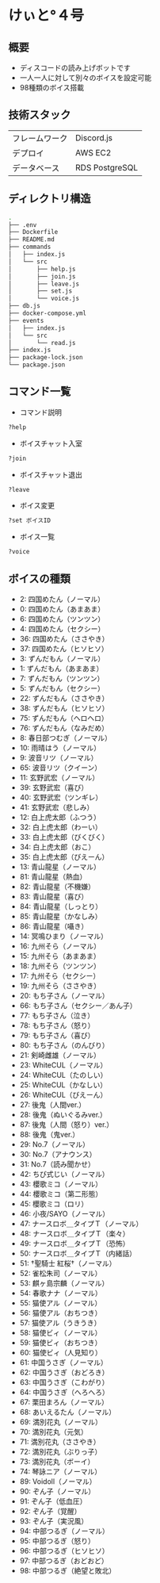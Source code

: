 # けぃと°４号

## 概要
- ディスコードの読み上げボットです
- 一人一人に対して別々のボイスを設定可能
- 98種類のボイス搭載

## 技術スタック
<table>
    <tr>
        <td>フレームワーク</td>
        <td>Discord.js</td>
    </tr>
    <tr>
        <td>デプロイ</td>
        <td>AWS EC2</td>
    </tr>
    <tr>
        <td>データベース</td>
        <td>RDS PostgreSQL</td>
    </tr>
</table>

## ディレクトリ構造
```bash
.
├── .env
├── Dockerfile
├── README.md
├── commands
│   ├── index.js
│   └── src
│       ├── help.js
│       ├── join.js
│       ├── leave.js
│       ├── set.js
│       └── voice.js
├── db.js
├── docker-compose.yml
├── events
│   ├── index.js
│   └── src
│       └── read.js
├── index.js
├── package-lock.json
└── package.json
```

## コマンド一覧
- コマンド説明
```bash
?help
```

- ボイスチャット入室
```bash
?join
```

- ボイスチャット退出
```bash
?leave
```

- ボイス変更
```bash
?set ボイスID
```

- ボイス一覧
```bash
?voice
```

## ボイスの種類
- 2: 四国めたん（ノーマル）<br />
- 0: 四国めたん（あまあま）<br />
- 6: 四国めたん（ツンツン）<br />
- 4: 四国めたん（セクシー）<br />
- 36: 四国めたん（ささやき）<br />
- 37: 四国めたん（ヒソヒソ）<br />
- 3: ずんだもん（ノーマル）<br />
- 1: ずんだもん（あまあま）<br />
- 7: ずんだもん（ツンツン）<br />
- 5: ずんだもん（セクシー）<br />
- 22: ずんだもん（ささやき）<br />
- 38: ずんだもん（ヒソヒソ）<br />
- 75: ずんだもん（ヘロヘロ）<br />
- 76: ずんだもん（なみだめ）<br />
- 8: 春日部つむぎ（ノーマル）<br />
- 10: 雨晴はう（ノーマル）<br />
- 9: 波音リツ（ノーマル）<br />
- 65: 波音リツ（クイーン）<br />
- 11: 玄野武宏（ノーマル）<br />
- 39: 玄野武宏（喜び）<br />
- 40: 玄野武宏（ツンギレ）<br />
- 41: 玄野武宏（悲しみ）<br />
- 12: 白上虎太郎（ふつう）<br />
- 32: 白上虎太郎（わーい）<br />
- 33: 白上虎太郎（びくびく）<br />
- 34: 白上虎太郎（おこ）<br />
- 35: 白上虎太郎（びえーん）<br />
- 13: 青山龍星（ノーマル）<br />
- 81: 青山龍星（熱血）<br />
- 82: 青山龍星（不機嫌）<br />
- 83: 青山龍星（喜び）<br />
- 84: 青山龍星（しっとり）<br />
- 85: 青山龍星（かなしみ）<br />
- 86: 青山龍星（囁き）<br />
- 14: 冥鳴ひまり（ノーマル）<br />
- 16: 九州そら（ノーマル）<br />
- 15: 九州そら（あまあま）<br />
- 18: 九州そら（ツンツン）<br />
- 17: 九州そら（セクシー）<br />
- 19: 九州そら（ささやき）<br />
- 20: もち子さん（ノーマル）<br />
- 66: もち子さん（セクシー／あん子）<br />
- 77: もち子さん（泣き）<br />
- 78: もち子さん（怒り）<br />
- 79: もち子さん（喜び）<br />
- 80: もち子さん（のんびり）<br />
- 21: 剣崎雌雄（ノーマル）<br />
- 23: WhiteCUL（ノーマル）<br />
- 24: WhiteCUL（たのしい）<br />
- 25: WhiteCUL（かなしい）<br />
- 26: WhiteCUL（びえーん）<br />
- 27: 後鬼（人間ver.）<br />
- 28: 後鬼（ぬいぐるみver.）<br />
- 87: 後鬼（人間（怒り）ver.）<br />
- 88: 後鬼（鬼ver.）<br />
- 29: No.7（ノーマル）<br />
- 30: No.7（アナウンス）<br />
- 31: No.7（読み聞かせ）<br />
- 42: ちび式じい（ノーマル）<br />
- 43: 櫻歌ミコ（ノーマル）<br />
- 44: 櫻歌ミコ（第二形態）<br />
- 45: 櫻歌ミコ（ロリ）<br />
- 46: 小夜/SAYO（ノーマル）<br />
- 47: ナースロボ＿タイプＴ（ノーマル）<br />
- 48: ナースロボ＿タイプＴ（楽々）<br />
- 49: ナースロボ＿タイプＴ（恐怖）<br />
- 50: ナースロボ＿タイプＴ（内緒話）<br />
- 51: †聖騎士 紅桜†（ノーマル）<br />
- 52: 雀松朱司（ノーマル）<br />
- 53: 麒ヶ島宗麟（ノーマル）<br />
- 54: 春歌ナナ（ノーマル）<br />
- 55: 猫使アル（ノーマル）<br />
- 56: 猫使アル（おちつき）<br />
- 57: 猫使アル（うきうき）<br />
- 58: 猫使ビィ（ノーマル）<br />
- 59: 猫使ビィ（おちつき）<br />
- 60: 猫使ビィ（人見知り）<br />
- 61: 中国うさぎ（ノーマル）<br />
- 62: 中国うさぎ（おどろき）<br />
- 63: 中国うさぎ（こわがり）<br />
- 64: 中国うさぎ（へろへろ）<br />
- 67: 栗田まろん（ノーマル）<br />
- 68: あいえるたん（ノーマル）<br />
- 69: 満別花丸（ノーマル）<br />
- 70: 満別花丸（元気）<br />
- 71: 満別花丸（ささやき）<br />
- 72: 満別花丸（ぶりっ子）<br />
- 73: 満別花丸（ボーイ）<br />
- 74: 琴詠ニア（ノーマル）<br />
- 89: Voidoll（ノーマル）<br />
- 90: ぞん子（ノーマル）<br />
- 91: ぞん子（低血圧）<br />
- 92: ぞん子（覚醒）<br />
- 93: ぞん子（実況風）<br />
- 94: 中部つるぎ（ノーマル）<br />
- 95: 中部つるぎ（怒り）<br />
- 96: 中部つるぎ（ヒソヒソ）<br />
- 97: 中部つるぎ（おどおど）<br />
- 98: 中部つるぎ（絶望と敗北）<br />
